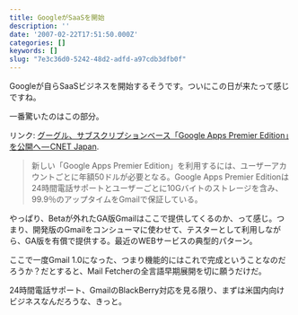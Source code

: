 ```yaml
---
title: GoogleがSaaSを開始
description: ''
date: '2007-02-22T17:51:50.000Z'
categories: []
keywords: []
slug: "7e3c36d0-5242-48d2-adfd-a97cdb3dfb0f"
---
```

Googleが自らSaaSビジネスを開始するそうです。ついにこの日が来たって感じですね。

一番驚いたのはこの部分。

リンク: [グーグル、サブスクリプションベース「Google Apps Premier Edition」を公開へ — CNET Japan](http://japan.cnet.com/news/media/story/0,2000056023,20343774,00.htm?ref=rss "グーグル、サブスクリプションベース「Google Apps Premier Edition」を公開へ - CNET Japan").

> 新しい「Google Apps Premier Edition」を利用するには、ユーザーアカウントごとに年額50ドルが必要となる。Google Apps Premier Editionは24時間電話サポートとユーザーごとに10Gバイトのストレージを含み、99.9％のアップタイムをGmailで保証している。

やっぱり、Betaが外れたGA版Gmailはここで提供してくるのか、って感じ。つまり、開発版のGmailをコンシューマに使わせて、テスターとして利用しながら、GA版を有償で提供する。最近のWEBサービスの典型的パターン。

ここで一度Gmail 1.0になった、つまり機能的にはこれで完成ということなのだろうか？だとすると、Mail Fetcherの全言語早期展開を切に願うだけだ。

24時間電話サポート、GmailのBlackBerry対応を見る限り、まずは米国内向けビジネスなんだろうな、きっと。